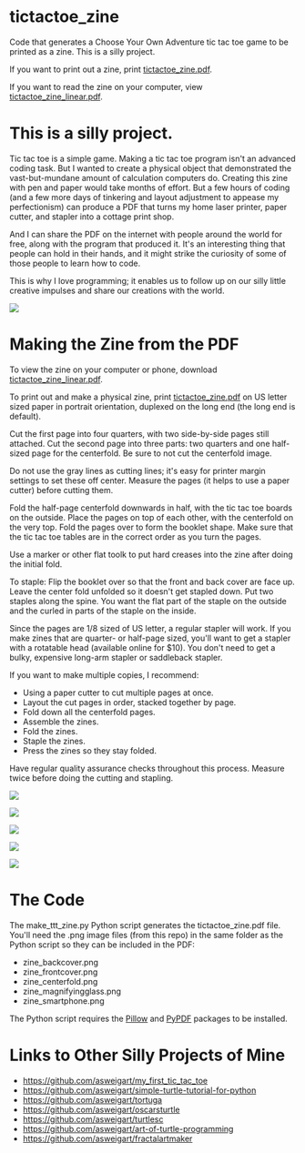 # tictactoe_zine
Code that generates a Choose Your Own Adventure tic tac toe game to be printed as a zine. This is a silly project.

If you want to print out a zine, print [tictactoe_zine.pdf](tictactoe_zine.pdf).

If you want to read the zine on your computer, view [tictactoe_zine_linear.pdf](tictactoe_zine_linear.pdf).

# This is a silly project.

Tic tac toe is a simple game. Making a tic tac toe program isn't an advanced coding task. But I wanted to create a physical object that demonstrated the vast-but-mundane amount of calculation computers do. Creating this zine with pen and paper would take months of effort. But a few hours of coding (and a few more days of tinkering and layout adjustment to appease my perfectionism) can produce a PDF that turns my home laser printer, paper cutter, and stapler into a cottage print shop.

And I can share the PDF on the internet with people around the world for free, along with the program that produced it. It's an interesting thing that people can hold in their hands, and it might strike the curiosity of some of those people to learn how to code.

This is why I love programming; it enables us to follow up on our silly little creative impulses and share our creations with the world.

[<img src="making-of-6.png" />](making-of-6.png)

# Making the Zine from the PDF

To view the zine on your computer or phone, download [tictactoe_zine_linear.pdf](tictactoe_zine_linear.pdf).

To print out and make a physical zine, print [tictactoe_zine.pdf](tictactoe_zine.pdf) on US letter sized paper in portrait orientation, duplexed on the long end (the long end is default).

Cut the first page into four quarters, with two side-by-side pages still attached. Cut the second page into three parts: two quarters and one half-sized page for the centerfold. Be sure to not cut the centerfold image.

Do not use the gray lines as cutting lines; it's easy for printer margin settings to set these off center. Measure the pages (it helps to use a paper cutter) before cutting them.

Fold the half-page centerfold downwards in half, with the tic tac toe boards on the outside. Place the pages on top of each other, with the centerfold on the very top. Fold the pages over to form the booklet shape. Make sure that the tic tac toe tables are in the correct order as you turn the pages.

Use a marker or other flat toolk to put hard creases into the zine after doing the initial fold.

To staple: Flip the booklet over so that the front and back cover are face up. Leave the center fold unfolded so it doesn't get stapled down. Put two staples along the spine. You want the flat part of the staple on the outside and the curled in parts of the staple on the inside.

Since the pages are 1/8 sized of US letter, a regular stapler will work. If you make zines that are quarter- or half-page sized, you'll want to get a stapler with a rotatable head (available online for $10). You don't need to get a bulky, expensive long-arm stapler or saddleback stapler.

If you want to make multiple copies, I recommend:

* Using a paper cutter to cut multiple pages at once.
* Layout the cut pages in order, stacked together by page.
* Fold down all the centerfold pages.
* Assemble the zines.
* Fold the zines.
* Staple the zines.
* Press the zines so they stay folded.

Have regular quality assurance checks throughout this process. Measure twice before doing the cutting and stapling.

[<img src="making-of-1.png" />](making-of-1.png)

[<img src="making-of-2.png" />](making-of-2.png)

[<img src="making-of-3.png" />](making-of-3.png)

[<img src="making-of-4.png" />](making-of-4.png)

[<img src="making-of-5.png" />](making-of-5.png)

# The Code

The make_ttt_zine.py Python script generates the tictactoe_zine.pdf file. You'll need the .png image files (from this repo) in the same folder as the Python script so they can be included in the PDF:

* zine_backcover.png
* zine_frontcover.png
* zine_centerfold.png
* zine_magnifyingglass.png
* zine_smartphone.png

The Python script requires the [Pillow](https://pypi.org/project/pillow/) and [PyPDF](https://pypi.org/project/pypdf/) packages to be installed.


# Links to Other Silly Projects of Mine


* https://github.com/asweigart/my_first_tic_tac_toe
* https://github.com/asweigart/simple-turtle-tutorial-for-python
* https://github.com/asweigart/tortuga
* https://github.com/asweigart/oscarsturtle
* https://github.com/asweigart/turtlesc
* https://github.com/asweigart/art-of-turtle-programming
* https://github.com/asweigart/fractalartmaker

